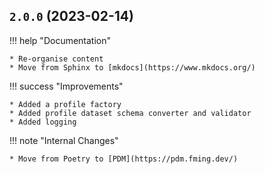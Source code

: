 ## `2.0.0` (2023-02-14)

!!! help "Documentation"

    * Re-organise content
    * Move from Sphinx to [mkdocs](https://www.mkdocs.org/)


!!! success "Improvements"

    * Added a profile factory
    * Added profile dataset schema converter and validator
    * Added logging

!!! note "Internal Changes"

    * Move from Poetry to [PDM](https://pdm.fming.dev/)